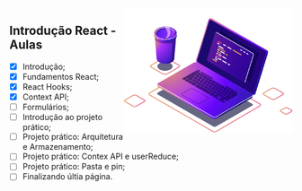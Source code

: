 <img src="../.img/computer-illustration.png" min-width="100px" max-width="400px" width="300px" align="right" alt="Logo - Nu Descomplica">

## Introdução React - Aulas

- [x] Introdução;
- [x] Fundamentos React;
- [x] React Hooks;
- [x] Context API;
- [ ] Formulários;
- [ ] Introdução ao projeto prático;
- [ ] Projeto prático: Arquitetura e Armazenamento;
- [ ] Projeto prático: Contex API e userReduce;
- [ ] Projeto prático: Pasta e pin;
- [ ] Finalizando últia página.
